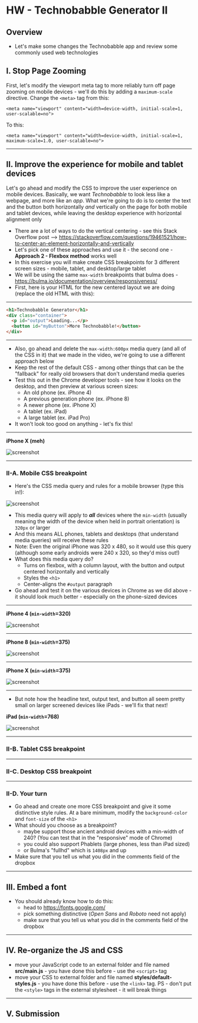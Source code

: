 # HW - Technobabble Generator II

## Overview

- Let's make some changes the Technobabble app and review some commonly used web technologies

## I. Stop Page Zooming

First, let's modify the viewport meta tag to more reliably turn off page zooming on mobile devices - we'll do this by adding a `maximum-scale` directive. Change the `<meta>` tag from this:

`<meta name="viewport" content="width=device-width, initial-scale=1, user-scalable=no">`

To this:

`<meta name="viewport" content="width=device-width, initial-scale=1, maximum-scale=1.0, user-scalable=no">`

<hr>

## II. Improve the experience for mobile and tablet devices

Let's go ahead and modify the CSS to improve the user experience on mobile devices. Basically, we want *Technobabble* to look less like  a webpage, and more like an *app*. What we're going to do is to center the text and the button both horizontally *and* vertically on the page for both mobile and tablet devices, while leaving the desktop experience with horizontal alignment only

- There are a lot of ways to do the vertical centering - see this Stack Overflow post --> https://stackoverflow.com/questions/19461521/how-to-center-an-element-horizontally-and-vertically
- Let's pick one of these approaches and use it - the second one - **Approach 2 - Flexbox method** works well
- In this exercise you will make create CSS breakpoints for 3 different screen sizes - mobile, tablet, and desktop/large tablet
- We will be using the same `max-width` breakpoints that bulma does - https://bulma.io/documentation/overview/responsiveness/
- First, here is your HTML for the new centered layout we are doing (replace the old HTML with this):


<hr>

```html
<h1>Technobabble Generator</h1>
<div class="container">
  <p id="output">Loading...</p>
  <button id="myButton">More Technobabble!</button>
</div>
```
<hr>

- Also, go ahead and delete the `max-width:600px` media query (and all of the CSS in it) that we made in the video, we're going to use a different approach below
- Keep the rest of the default CSS - among other things that can be the "fallback" for really old browsers that don't understand media queries
- Test this out in the Chrome developer tools - see how it looks on the desktop, and then preview at various screen sizes:
  - An old phone (ex. iPhone 4)
  - A previous generation phone (ex. iPhone 8)
  - A newer phone (ex. iPhone X)
  - A tablet (ex. iPad)
  - A large tablet (ex. iPad Pro)
 - It won't look too good on anything - let's fix this!

<hr>

**iPhone X (meh)**

![screenshot](_images/_technobabble/HW-technobabble-9.png)

<hr>

### II-A. Mobile CSS breakpoint

- Here's the CSS media query and rules for a mobile browser (type this in!):

![screenshot](_images/_technobabble/HW-technobabble-4.png)

- This media query will apply to ***all*** devices where the `min-width` (usually meaning the width of the device when held in portrait orientation) is `320px` or larger
- And this means ALL phones, tablets and desktops (that understand media queries) will receive these rules
- Note: Even the original iPhone was 320 x 480, so it would use this query (although some early androids were 240 x 320, so they'd miss out!)
- What does this media query do?
  - Turns on flexbox, with a column layout, with the button and output centered horizontally and vertically
  - Styles the `<h1>`
  - Center-aligns the `#output` paragraph
- Go ahead and test it on the various devices in Chrome as we did above - it should look much better - especially on the phone-sized devices

<hr>

**iPhone 4 (`min-width`=320)**

![screenshot](_images/_technobabble/HW-technobabble-5.png)

<hr>

**iPhone 8 (`min-width`=375)**

![screenshot](_images/_technobabble/HW-technobabble-6.png)

<hr>

**iPhone X (`min-width`=375)**

![screenshot](_images/_technobabble/HW-technobabble-7.png)

<hr>

- But note how the headline text, output text, and button all seem pretty small on larger screened devices like iPads - we'll fix that next!

**iPad (`min-width`=768)**

![screenshot](_images/_technobabble/HW-technobabble-8.png)

<hr>

### II-B. Tablet CSS breakpoint

<hr>

### II-C. Desktop CSS breakpoint

<hr>

### II-D. Your turn

- Go ahead and create one more CSS breakpoint and give it some distinctive style rules. At a bare minimum, modify the `background-color` and `font-size` of the `<h1>`
- What should you choose as a breakpoint? 
  - maybe support those ancient android devices with a min-width of 240? (You can test that in the "responsive" mode of Chrome)
  - you could also support Phablets (large phones, less than iPad sized)
  - or Bulma's "fullhd" which is `1408px` and up
 - Make sure that you tell us what you did in the comments field of the dropbox

<hr>

## III. Embed a font

- You should already know how to do this:
  - head to https://fonts.google.com/
  - pick something distinctive (*Open Sans* and *Roboto* need not apply)
  - make sure that you tell us what you did in the comments field of the dropbox

<hr>

## IV. Re-organize the JS and CSS

- move your JavaScript code to an external folder and file named **src/main.js** - you have done this before - use the `<script>` tag
- move your CSS to external folder and file named **styles/default-styles.js**  - you have done this before - use the `<link>` tag. PS - don't put the `<style>` tags in the external stylesheet - it will break things 

<hr>

## V. Submission
